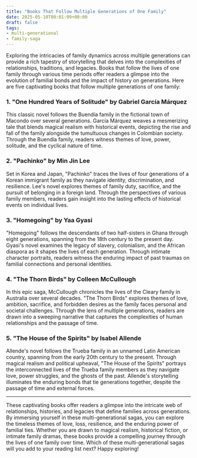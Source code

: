 ```yaml
---
title: "Books That Follow Multiple Generations of One Family"
date: 2025-05-10T00:01:09+00:00
draft: false
tags:
- multi-generational
- family-saga
---
```


Exploring the intricacies of family dynamics across multiple generations can provide a rich tapestry of storytelling that delves into the complexities of relationships, traditions, and legacies. Books that follow the lives of one family through various time periods offer readers a glimpse into the evolution of familial bonds and the impact of history on generations. Here are five captivating books that follow multiple generations of one family:

### 1. "One Hundred Years of Solitude" by Gabriel García Márquez

This classic novel follows the Buendía family in the fictional town of Macondo over several generations. García Márquez weaves a mesmerizing tale that blends magical realism with historical events, depicting the rise and fall of the family alongside the tumultuous changes in Colombian society. Through the Buendía family, readers witness themes of love, power, solitude, and the cyclical nature of time.

### 2. "Pachinko" by Min Jin Lee

Set in Korea and Japan, "Pachinko" traces the lives of four generations of a Korean immigrant family as they navigate identity, discrimination, and resilience. Lee's novel explores themes of family duty, sacrifice, and the pursuit of belonging in a foreign land. Through the perspectives of various family members, readers gain insight into the lasting effects of historical events on individual lives.

### 3. "Homegoing" by Yaa Gyasi

"Homegoing" follows the descendants of two half-sisters in Ghana through eight generations, spanning from the 18th century to the present day. Gyasi's novel examines the legacy of slavery, colonialism, and the African diaspora as it shapes the lives of each generation. Through intimate character portraits, readers witness the enduring impact of past traumas on familial connections and personal identities.

### 4. "The Thorn Birds" by Colleen McCullough

In this epic saga, McCullough chronicles the lives of the Cleary family in Australia over several decades. "The Thorn Birds" explores themes of love, ambition, sacrifice, and forbidden desires as the family faces personal and societal challenges. Through the lens of multiple generations, readers are drawn into a sweeping narrative that captures the complexities of human relationships and the passage of time.

### 5. "The House of the Spirits" by Isabel Allende

Allende's novel follows the Trueba family in an unnamed Latin American country, spanning from the early 20th century to the present. Through magical realism and political upheaval, "The House of the Spirits" portrays the interconnected lives of the Trueba family members as they navigate love, power struggles, and the ghosts of the past. Allende's storytelling illuminates the enduring bonds that tie generations together, despite the passage of time and external forces.

---

These captivating books offer readers a glimpse into the intricate web of relationships, histories, and legacies that define families across generations. By immersing yourself in these multi-generational sagas, you can explore the timeless themes of love, loss, resilience, and the enduring power of familial ties. Whether you are drawn to magical realism, historical fiction, or intimate family dramas, these books provide a compelling journey through the lives of one family over time. Which of these multi-generational sagas will you add to your reading list next? Happy exploring!